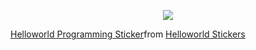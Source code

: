<p align="center">
  <img src="https://capsule-render.vercel.app/api?type=Slice&height=250&color=97dbae&animation=fadeIn&fontColor=363636&rotate=16&descAlignY=43&descAlign=60&fontAlignY=20&fontAlign=70&text=Crypto%20World!&desc=Welcome%20to%20Blocketize!"/>
</p>

<div class="tenor-gif-embed" data-postid="10988733249605918265" data-share-method="host" data-aspect-ratio="1.76596" data-width="100%"><a href="https://tenor.com/view/helloworld-programming-gif-10988733249605918265">Helloworld Programming Sticker</a>from <a href="https://tenor.com/search/helloworld-stickers">Helloworld Stickers</a></div> <script type="text/javascript" async src="https://tenor.com/embed.js"></script>





